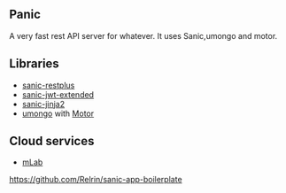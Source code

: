 ## Panic
A very fast rest API server for whatever. It uses Sanic,umongo and motor.

## Libraries

* [sanic-restplus](https://github.com/ashleysommer/sanic-restplus)
* [sanic-jwt-extended](https://github.com/NovemberOscar/Sanic-JWT-Extended)
* [sanic-jinja2](https://github.com/lixxu/sanic-jinja2)
* [umongo](https://github.com/Scille/umongo) with [Motor](https://motor.readthedocs.io/en/stable/)

## Cloud services
* [mLab](https://mlab.com)


https://github.com/Relrin/sanic-app-boilerplate